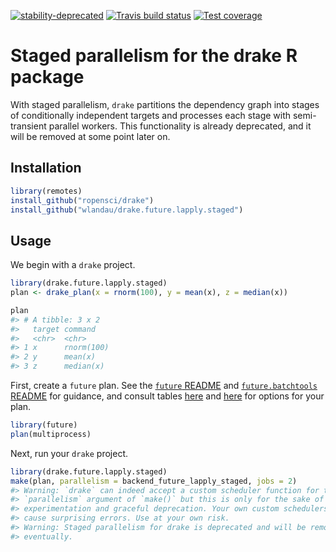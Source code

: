 
[![stability-deprecated](https://img.shields.io/badge/stability-deprecated-red.svg)](https://github.com/emersion/stability-badges#deprecated) [![Travis build status](https://travis-ci.org/wlandau/drake.staged.svg?branch=master)](https://travis-ci.org/wlandau/drake.staged) [![Test coverage](https://codecov.io/github/wlandau/drake.future.lapply.staged/coverage.svg?branch=master)](https://codecov.io/github/wlandau/drake.future.lapply.staged?branch=master)

<!-- README.md is generated from README.Rmd. Please edit that file -->
Staged parallelism for the drake R package
==========================================

With staged parallelism, `drake` partitions the dependency graph into stages of conditionally independent targets and processes each stage with semi-transient parallel workers. This functionality is already deprecated, and it will be removed at some point later on.

Installation
------------

``` r
library(remotes)
install_github("ropensci/drake")
install_github("wlandau/drake.future.lapply.staged")
```

Usage
-----

We begin with a `drake` project.

``` r
library(drake.future.lapply.staged)
plan <- drake_plan(x = rnorm(100), y = mean(x), z = median(x))

plan
#> # A tibble: 3 x 2
#>   target command   
#>   <chr>  <chr>     
#> 1 x      rnorm(100)
#> 2 y      mean(x)   
#> 3 z      median(x)
```

First, create a `future` plan. See the [`future` README](https://github.com/HenrikBengtsson/future/blob/master/README.md) and [`future.batchtools` README](https://github.com/HenrikBengtsson/future.batchtools/blob/master/README.md) for guidance, and consult tables [here](https://github.com/HenrikBengtsson/future/blob/master/README.md#controlling-how-futures-are-resolved) and [here](https://github.com/HenrikBengtsson/future.batchtools/blob/master/README.md#choosing-batchtools-backend) for options for your plan.

``` r
library(future)
plan(multiprocess)
```

Next, run your `drake` project.

``` r
library(drake.future.lapply.staged)
make(plan, parallelism = backend_future_lapply_staged, jobs = 2)
#> Warning: `drake` can indeed accept a custom scheduler function for the
#> `parallelism` argument of `make()` but this is only for the sake of
#> experimentation and graceful deprecation. Your own custom schedulers may
#> cause surprising errors. Use at your own risk.
#> Warning: Staged parallelism for drake is deprecated and will be removed
#> eventually.
```

